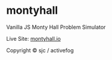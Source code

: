 # montyhall
Vanilla JS Monty Hall Problem Simulator

Live Site: <a href="https://montyhall.io" target="_blank">montyhall.io</a>

Copyright © sjc / activefog
